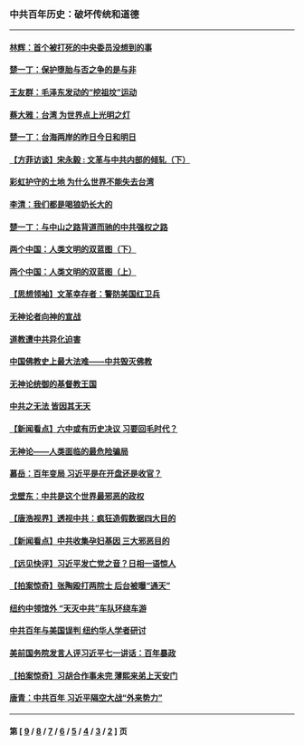 ### 中共百年历史：破坏传统和道德
---
#### [林辉：首个被打死的中央委员没想到的事](../../pages/nf1176114/n13987400.md?05290430) 
#### [楚一丁：保护堕胎与否之争的是与非](../../pages/nf1176114/n13815642.md?05290430) 
#### [王友群：毛泽东发动的“挖祖坟”运动](../../pages/nf1176114/n13723639.md?05290430) 
#### [蔡大雅：台湾 为世界点上光明之灯](../../pages/nf1176114/n13531530.md?05290430) 
#### [楚一丁：台海两岸的昨日今日和明日](../../pages/nf1176114/n13531468.md?05290430) 
#### [【方菲访谈】宋永毅 : 文革与中共内部的倾轧（下）](../../pages/nf1176114/n13486836.md?05290430) 
#### [彩虹护守的土地 为什么世界不能失去台湾](../../pages/nf1176114/n13476849.md?05290430) 
#### [李清：我们都是喝狼奶长大的](../../pages/nf1176114/n13471478.md?05290430) 
#### [楚一丁：与中山之路背道而驰的中共强权之路](../../pages/nf1176114/n13437270.md?05290430) 
#### [两个中国：人类文明的双蓝图（下）](../../pages/nf1176114/n13423132.md?05290430) 
#### [两个中国：人类文明的双蓝图（上）](../../pages/nf1176114/n13422687.md?05290430) 
#### [【思想领袖】文革幸存者：警防美国红卫兵](../../pages/nf1176114/n13339289.md?05290430) 
#### [无神论者向神的宣战](../../pages/nf1176114/n13281535.md?05290430) 
#### [道教遭中共异化迫害](../../pages/nf1176114/n13281463.md?05290430) 
#### [中国佛教史上最大法难——中共毁灭佛教](../../pages/nf1176114/n13281397.md?05290430) 
#### [无神论统御的基督教王国](../../pages/nf1176114/n13281280.md?05290430) 
#### [中共之无法 皆因其无天](../../pages/nf1176114/n13281088.md?05290430) 
#### [【新闻看点】六中或有历史决议 习要回毛时代？](../../pages/nf1176114/n13222895.md?05290430) 
#### [无神论——人类面临的最危险骗局](../../pages/nf1176114/n13196137.md?05290430) 
#### [慕岳：百年变局 习近平是在开盘还是收官？](../../pages/nf1176114/n13206516.md?05290430) 
#### [戈壁东：中共是这个世界最邪恶的政权](../../pages/nf1176114/n13085641.md?05290430) 
#### [【唐浩视界】透视中共：疯狂造假数据四大目的](../../pages/nf1176114/n13080590.md?05290430) 
#### [【新闻看点】中共收集孕妇基因 三大邪恶目的](../../pages/nf1176114/n13077182.md?05290430) 
#### [【远见快评】习近平发亡党之音？日相一语惊人](../../pages/nf1176114/n13074809.md?05290430) 
#### [【拍案惊奇】张陶殴打两院士 后台被曝“通天”](../../pages/nf1176114/n13070496.md?05290430) 
#### [纽约中领馆外 “天灭中共”车队环绕车游](../../pages/nf1176114/n13070693.md?05290430) 
#### [中共百年与美国误判 纽约华人学者研讨](../../pages/nf1176114/n13067969.md?05290430) 
#### [美前国务院发言人评习近平七一讲话：百年暴政](../../pages/nf1176114/n13066986.md?05290430) 
#### [【拍案惊奇】习胡合作事未完 薄熙来弟上天安门](../../pages/nf1176114/n13065867.md?05290430) 
#### [唐青：中共百年 习近平隔空大战“外来势力”](../../pages/nf1176114/n13065976.md?05290430) 

---
#### 第 [ [9](./9.md?05290430) / [8](./8.md?05290430) / [7](./7.md?05290430) / [6](./6.md?05290430) / [5](./5.md?05290430) / [4](./4.md?05290430) / [3](./3.md?05290430) / [2](./2.md?05290430) ] 页
